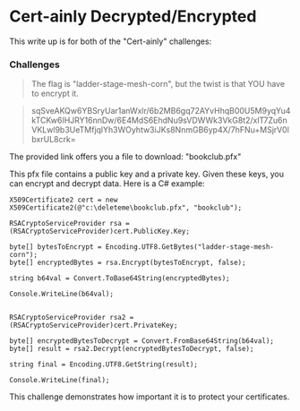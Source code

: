 # Cert-ainly Decrypted/Encrypted

This write up is for both of the "Cert-ainly" challenges:

### Challenges
> The flag is "ladder-stage-mesh-corn", but the twist is that YOU have to encrypt it.

> sqSveAKQw6YBSryUar1anWxlr/6b2MB6gq72AYvHhqB00U5M9yqYu4kTCKw6IHJRY16nnDw/6E4MdS6EhdNu9sVDWWk3VkG8t2/xlT7Zu6nVKLwl9b3UeTMfjqlYh3WOyhtw3iJKs8NnmGB6yp4X/7hFNu+MSjrV0lbxrUL8crk=

The provided link offers you a file to download: "bookclub.pfx"  

This pfx file contains a public key and a private key. Given these keys, you can encrypt and decrypt data. Here is a C# example:  

````
X509Certificate2 cert = new X509Certificate2(@"c:\deleteme\bookclub.pfx", "bookclub");

RSACryptoServiceProvider rsa = (RSACryptoServiceProvider)cert.PublicKey.Key;

byte[] bytesToEncrypt = Encoding.UTF8.GetBytes("ladder-stage-mesh-corn");
byte[] encryptedBytes = rsa.Encrypt(bytesToEncrypt, false);

string b64val = Convert.ToBase64String(encryptedBytes);

Console.WriteLine(b64val);


RSACryptoServiceProvider rsa2 = (RSACryptoServiceProvider)cert.PrivateKey;

byte[] encryptedBytesToDecrypt = Convert.FromBase64String(b64val);
byte[] result = rsa2.Decrypt(encryptedBytesToDecrypt, false);

string final = Encoding.UTF8.GetString(result);

Console.WriteLine(final);
````

This challenge demonstrates how important it is to protect your certificates.